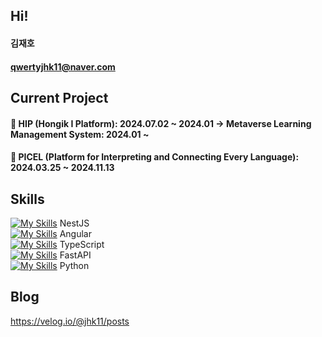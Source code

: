 ## Hi!
#### 김재호
#### qwertyjhk11@naver.com


## Current Project
#### 🔭 HIP (Hongik I Platform): 2024.07.02 ~ 2024.01 → Metaverse Learning Management System: 2024.01 ~  
#### 🔭 PICEL (Platform for Interpreting and Connecting Every Language): 2024.03.25 ~ 2024.11.13  

## Skills
[![My Skills](https://skillicons.dev/icons?i=nestjs)]() NestJS <br>
[![My Skills](https://skillicons.dev/icons?i=angular)]() Angular <br>
[![My Skills](https://skillicons.dev/icons?i=typescript)]() TypeScript <br>
[![My Skills](https://skillicons.dev/icons?i=fastapi)]() FastAPI <br>
[![My Skills](https://skillicons.dev/icons?i=python)]() Python <br>

## Blog
https://velog.io/@jhk11/posts
<!--
**rlawogh1005/rlawogh1005** is a ✨ _special_ ✨ repository because its `README.md` (this file) appears on your GitHub profile.

Here are some ideas to get you started:

- 🔭 I’m currently working on ...
- 🌱 I’m currently learning ...
- 👯 I’m looking to collaborate on ...
- 🤔 I’m looking for help with ...
- 💬 Ask me about ...
- 📫 How to reach me: ...
- 😄 Pronouns: ...
- ⚡ Fun fact: ...
-->

